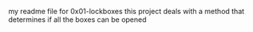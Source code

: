 my readme file for 0x01-lockboxes
this project deals with a method that determines if all the boxes can be opened
